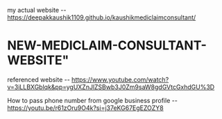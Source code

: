 
my actual website -- https://deepakkaushik1109.github.io/kaushikmediclaimconsultant/
# NEW-MEDICLAIM-CONSULTANT-WEBSITE" 

referenced website -- https://www.youtube.com/watch?v=3iLLBXGblqk&pp=ygUXZnJlZSBwb3J0Zm9saW8gdGVtcGxhdGU%3D

How to pass phone number from google business profile -- https://youtu.be/r61zOru9O4k?si=j37eKG67EgEZOZY8


